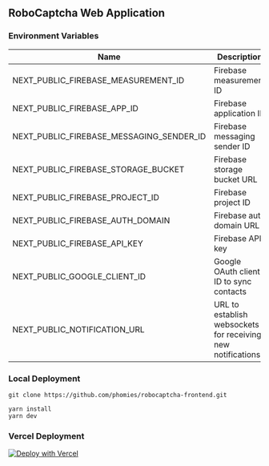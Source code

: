 ## RoboCaptcha Web Application

### Environment Variables
| Name                                     | Description                                                 |
| ---------------------------------------- | ----------------------------------------------------------- |
| NEXT_PUBLIC_FIREBASE_MEASUREMENT_ID      | Firebase measurement ID                                     |
| NEXT_PUBLIC_FIREBASE_APP_ID              | Firebase application ID                                     |
| NEXT_PUBLIC_FIREBASE_MESSAGING_SENDER_ID | Firebase messaging sender ID                                |
| NEXT_PUBLIC_FIREBASE_STORAGE_BUCKET      | Firebase storage bucket URL                                 |
| NEXT_PUBLIC_FIREBASE_PROJECT_ID          | Firebase project ID                                         |
| NEXT_PUBLIC_FIREBASE_AUTH_DOMAIN         | Firebase auth domain URL                                    |
| NEXT_PUBLIC_FIREBASE_API_KEY             | Firebase API key                                            |
| NEXT_PUBLIC_GOOGLE_CLIENT_ID             | Google OAuth client ID to sync contacts                     |
| NEXT_PUBLIC_NOTIFICATION_URL             | URL to establish websockets for receiving new notifications |

### Local Deployment
```
git clone https://github.com/phomies/robocaptcha-frontend.git

yarn install
yarn dev
```

### Vercel Deployment
[![Deploy with Vercel](https://vercel.com/button)](https://vercel.com/new/clone?repository-url=https%3A%2F%2Fgithub.com%2Fphomies%2Frobocaptcha-frontend.git&env=NEXT_PUBLIC_FIREBASE_MEASUREMENT_ID,NEXT_PUBLIC_FIREBASE_APP_ID,NEXT_PUBLIC_FIREBASE_MESSAGING_SENDER_ID,NEXT_PUBLIC_FIREBASE_STORAGE_BUCKET,NEXT_PUBLIC_FIREBASE_PROJECT_ID,NEXT_PUBLIC_FIREBASE_AUTH_DOMAIN,NEXT_PUBLIC_FIREBASE_API_KEY,NEXT_PUBLIC_GOOGLE_CLIENT_ID&envDescription=Firebase%20and%20Google%20OAuth2.0%20Environment%20Variables&envLink=https%3A%2F%2Fgithub.com%2Fphomies%2Frobocaptcha-frontend)
